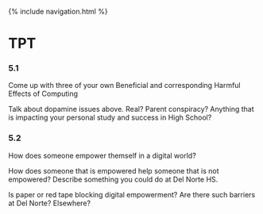 {% include navigation.html %}

# TPT 
### 5.1 
Come up with three of your own Beneficial and corresponding Harmful Effects of Computing

Talk about dopamine issues above. Real? Parent conspiracy? Anything that is impacting your personal study and success in High School?

### 5.2
How does someone empower themself in a digital world?

How does someone that is empowered help someone that is not empowered? Describe something you could do at Del Norte HS.

Is paper or red tape blocking digital empowerment? Are there such barriers at Del Norte? Elsewhere?
